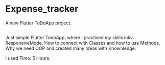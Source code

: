 # Expense_tracker

A new Flutter ToDoApp project.

## 

Just simple Flutter TodoApp, where i practived my skills inkv ResponsiveMode, How to connect with Classes and how to use Methods, Why we need OOP and created many Ideas with Knownledge.

I used Time: 5 Hours.

